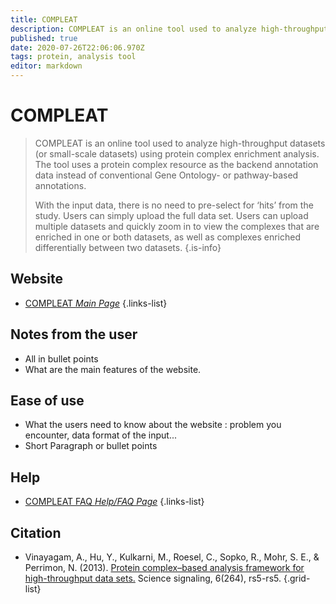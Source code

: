 ```yaml
---
title: COMPLEAT
description: COMPLEAT is an online tool used to analyze high-throughput datasets (or small-scale datasets) using protein complex enrichment analysis.
published: true
date: 2020-07-26T22:06:06.970Z
tags: protein, analysis tool
editor: markdown
---
```


# COMPLEAT

> COMPLEAT is an online tool used to analyze high-throughput datasets (or small-scale datasets) using protein complex enrichment analysis. The tool uses a protein complex resource as the backend annotation data instead of conventional Gene Ontology- or pathway-based annotations.
>
> With the input data, there is no need to pre-select for ‘hits’ from the study. Users can simply upload the full data set. Users can upload multiple datasets and quickly zoom in to view the complexes that are enriched in one or both datasets, as well as complexes enriched differentially between two datasets. 
{.is-info}



## Website 

- [COMPLEAT *Main Page*](https://www.flyrnai.org/compleat/)
 {.links-list}


 ## Notes from the user
 
 - All in bullet points
 - What are the main features of the website.

 
 ## Ease of use

- What the users need to know about the website : problem you encounter, data format of the input...
- Short Paragraph or bullet points


## Help

- [COMPLEAT FAQ *Help/FAQ Page*](https://www.flyrnai.org/compleat/Help.jsp)
{.links-list}


## Citation 

- Vinayagam, A., Hu, Y., Kulkarni, M., Roesel, C., Sopko, R., Mohr, S. E., & Perrimon, N. (2013). [Protein complex–based analysis framework for high-throughput data sets.](https://stke.sciencemag.org/content/6/264/rs5.abstract?casa_token=GW7WPMiqqzcAAAAA:F7SDgP8let13UD02OYKzp3VDXxkNr2-9-HmxR-myXBFDM4dy_xW-864ONcuFMtv5A17DGbPZnZFN8g&__cf_chl_jschl_tk__=2f3c6044e15ba5e9daf5362db007310000f7aa83-1595801139-0-ATXz5ilKaOjSmd6a-9ikVlp54WDZrwBd187hPrdw_Xya7O_7anfyauHDz_WzJi0SxKVqRm5GnOQiaKphy4buAYrSzUWIKVDhJcDuV-OaBUosSPCI2jFUSiJ-GWD5cms1rl5Tqih0vaMSduYMpDrloyzO8vLOK_NlmvMklmJh7fo2dGshnZ4T6uFtYNi2_6rzQfoV-LQiEnnZltDRTQ8B7SMwZOdH7g_Co8oanu-9waenTIrBNcgmPgsHizgWNr3czqVGxZVeHXRVHE78vKUu6lw9uHOIKOHUbD-Y41sexwx_sApZW06zsd0vSUu6RIuBSqi1CVild1q1T0YetKqW846NtQmCRh1NwgcMatgA7_cbYvszSKiPUL9KczDr5cGaYwaGYCAloa8IUTDaBiJSalXzqbk6BNbFJrrTdyFBapkCn0OfApRWNWxxUdxr_BXvMW09qT3zW2IwwlaFh5iHw6A) Science signaling, 6(264), rs5-rs5.
{.grid-list}